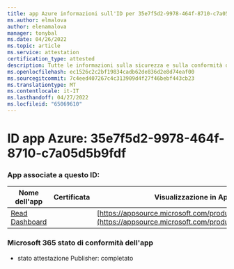 ```yaml
---
title: app Azure informazioni sull'ID per 35e7f5d2-9978-464f-8710-c7a05d5b9fdf
ms.author: elmalova
author: elenamalova
manager: tonybal
ms.date: 04/26/2022
ms.topic: article
ms.service: attestation
certification_type: attested
description: Tutte le informazioni sulla sicurezza e sulla conformità disponibili per 35e7f5d2-9978-464f-8710-c7a05d5b9fdf.
ms.openlocfilehash: ec1526c2c2bf19834cadb62de836d2e8d74eaf00
ms.sourcegitcommit: 7c4eed407267c4c313909d4f27f46bebf443cb23
ms.translationtype: MT
ms.contentlocale: it-IT
ms.lasthandoff: 04/27/2022
ms.locfileid: "65069610"
---
```

# <a name="azure-app-id-35e7f5d2-9978-464f-8710-c7a05d5b9fdf"></a>ID app Azure: 35e7f5d2-9978-464f-8710-c7a05d5b9fdf


### <a name="apps-associated-with-this-id"></a>App associate a questo ID:
| **Nome dell'app** | **Certificata** | **Visualizzazione in AppSource** |
|--------------|---------------|-----------------------|
| [Read Dashboard](../forward/WA200003896.md) |  | [https://appsource.microsoft.com/product/office/WA200003896](https://appsource.microsoft.com/product/office/WA200003896) |

### <a name="microsoft-365-app-compliance-status"></a>Microsoft 365 stato di conformità dell'app
- stato attestazione Publisher: completato
